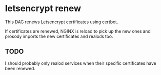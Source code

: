 # letsencrypt renew

This DAG renews Letsencrypt certificates using certbot.

If certificates are renewed, NGINX is reload to pick up the new ones and
prosody imports the new certificates and realods too.

## TODO

I should probably only realod services when their specific certificates have
been renewed.
